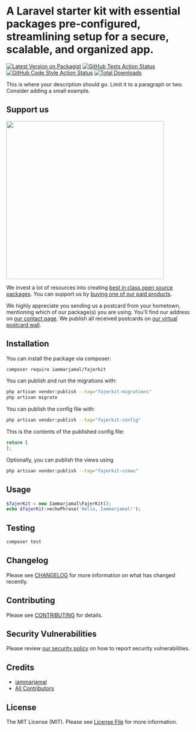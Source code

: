 # A Laravel starter kit with essential packages pre-configured, streamlining setup for a secure, scalable, and organized app.

[![Latest Version on Packagist](https://img.shields.io/packagist/v/iammarjamal/fajerkit.svg?style=flat-square)](https://packagist.org/packages/iammarjamal/fajerkit)
[![GitHub Tests Action Status](https://img.shields.io/github/actions/workflow/status/iammarjamal/fajerkit/run-tests.yml?branch=main&label=tests&style=flat-square)](https://github.com/iammarjamal/fajerkit/actions?query=workflow%3Arun-tests+branch%3Amain)
[![GitHub Code Style Action Status](https://img.shields.io/github/actions/workflow/status/iammarjamal/fajerkit/fix-php-code-style-issues.yml?branch=main&label=code%20style&style=flat-square)](https://github.com/iammarjamal/fajerkit/actions?query=workflow%3A"Fix+PHP+code+style+issues"+branch%3Amain)
[![Total Downloads](https://img.shields.io/packagist/dt/iammarjamal/fajerkit.svg?style=flat-square)](https://packagist.org/packages/iammarjamal/fajerkit)

This is where your description should go. Limit it to a paragraph or two. Consider adding a small example.

## Support us

[<img src="https://github-ads.s3.eu-central-1.amazonaws.com/FajerKit.jpg?t=1" width="419px" />](https://spatie.be/github-ad-click/FajerKit)

We invest a lot of resources into creating [best in class open source packages](https://spatie.be/open-source). You can support us by [buying one of our paid products](https://spatie.be/open-source/support-us).

We highly appreciate you sending us a postcard from your hometown, mentioning which of our package(s) you are using. You'll find our address on [our contact page](https://spatie.be/about-us). We publish all received postcards on [our virtual postcard wall](https://spatie.be/open-source/postcards).

## Installation

You can install the package via composer:

```bash
composer require iammarjamal/fajerkit
```

You can publish and run the migrations with:

```bash
php artisan vendor:publish --tag="fajerkit-migrations"
php artisan migrate
```

You can publish the config file with:

```bash
php artisan vendor:publish --tag="fajerkit-config"
```

This is the contents of the published config file:

```php
return [
];
```

Optionally, you can publish the views using

```bash
php artisan vendor:publish --tag="fajerkit-views"
```

## Usage

```php
$fajerKit = new Iammarjamal\FajerKit();
echo $fajerKit->echoPhrase('Hello, Iammarjamal!');
```

## Testing

```bash
composer test
```

## Changelog

Please see [CHANGELOG](CHANGELOG.md) for more information on what has changed recently.

## Contributing

Please see [CONTRIBUTING](CONTRIBUTING.md) for details.

## Security Vulnerabilities

Please review [our security policy](../../security/policy) on how to report security vulnerabilities.

## Credits

- [iammarjamal](https://github.com/iammarjamal)
- [All Contributors](../../contributors)

## License

The MIT License (MIT). Please see [License File](LICENSE.md) for more information.
